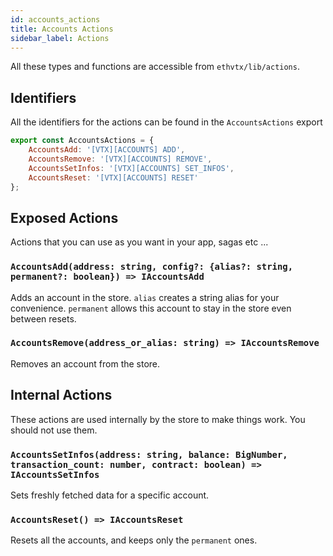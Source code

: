 ```yaml
---
id: accounts_actions
title: Accounts Actions
sidebar_label: Actions
---
```


All these types and functions are accessible from `ethvtx/lib/actions`.

## Identifiers

All the identifiers for the actions can be found in the `AccountsActions` export

```jsx
export const AccountsActions = {
    AccountsAdd: '[VTX][ACCOUNTS] ADD',
    AccountsRemove: '[VTX][ACCOUNTS] REMOVE',
    AccountsSetInfos: '[VTX][ACCOUNTS] SET_INFOS',
    AccountsReset: '[VTX][ACCOUNTS] RESET'
};
```

## Exposed Actions

Actions that you can use as you want in your app, sagas etc ...

### `AccountsAdd(address: string, config?: {alias?: string, permanent?: boolean}) => IAccountsAdd`

Adds an account in the store. `alias` creates a string alias for your convenience. `permanent` allows this account to stay in the store even between resets.

### `AccountsRemove(address_or_alias: string) => IAccountsRemove`

Removes an account from the store.

## Internal Actions

These actions are used internally by the store to make things work. You should not use them.

### `AccountsSetInfos(address: string, balance: BigNumber, transaction_count: number, contract: boolean) => IAccountsSetInfos`


Sets freshly fetched data for a specific account.

### `AccountsReset() => IAccountsReset`

Resets all the accounts, and keeps only the `permanent` ones.

